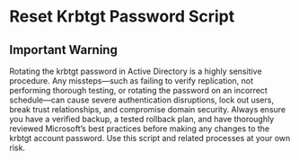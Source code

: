 # Reset Krbtgt Password Script

## Important Warning
Rotating the krbtgt password in Active Directory is a highly sensitive procedure. Any missteps—such as failing to verify replication, not performing thorough testing, or rotating the password on an incorrect schedule—can cause severe authentication disruptions, lock out users, break trust relationships, and compromise domain security. Always ensure you have a verified backup, a tested rollback plan, and have thoroughly reviewed Microsoft’s best practices before making any changes to the krbtgt account password. Use this script and related processes at your own risk.






